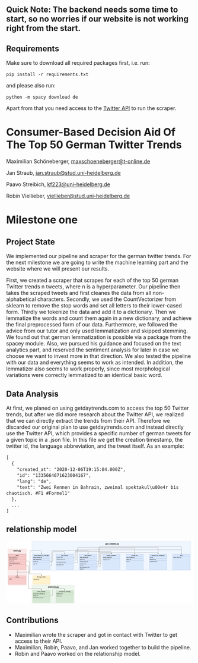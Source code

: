 ## Quick Note: The backend needs some time to start, so no worries if our website is not working right from the start. 

## Requirements
Make sure to download all required packages first, i.e. run:
```
pip install -r requirements.txt
```
and please also run:

```
python -m spacy download de
```

Apart from that you need access to the [Twitter API](https://developer.twitter.com/en/docs/twitter-api) to run the scraper.

# Consumer-Based Decision Aid Of The Top 50 German Twitter Trends
Maximilian Schöneberger,
maxschoeneberger@t-online.de

Jan Straub,
jan.straub@stud.uni-heidelberg.de

Paavo Streibich,
kf223@uni-heidelberg.de

Robin Viellieber,
viellieber@stud.uni-heidelberg.de


# Milestone one

## Project State
We implemented our pipeline and scraper for the german twitter trends.
For the next milestone we are going to write the machine learning part and the website where we will present our results.

First, we created a scraper that scrapes for each of the top 50 german Twitter trends n tweets, where n is a hyperparameter.
Our pipeline then takes the scraped tweets and first cleanes the data from all non-alphabetical characters. Secondly, we used the CountVectorizer from sklearn to remove the stop words and set all letters to their lower-cased form. Thirdly we tokenize the data and add it to a dictionary. Then we lemmatize the words and count them again in a new dictionary, and achieve the final preprocessed form of our data.
Furthermore, we followed the advice from our tutor and only used lemmatization and skipped stemming. We found out that german lemmatization is possible via a package from the spacey module. Also, we pursued his guidance and focused on the text analytics part, and reserved the sentiment analysis for later in case we choose we want to invest more in that direction.
We also tested the pipeline with our data and everything seems to work as intended. In addition, the lemmatizer also seems to work properly, since most morphological variations were correctly lemmatized to an identical basic word.


## Data Analysis
At first, we planed on using getdaytrends.com to access the top 50 Twitter trends, but after we did more research about the Twitter API, we realized that we can directly extract the trends from their API. Therefore we discarded our original plan to use getdaytrends.com and instead directly use the Twitter API, which provides a specific number of german tweets for a given topic in a .json file.
In this file we get the creation timestamp, the twitter id, the language abbreviation, and the tweet itself.
As an example:
```
[
  {
    "created_at": "2020-12-06T19:15:04.000Z",
    "id": "1335664071623004167",
    "lang": "de",
    "text": "Zwei Rennen in Bahrain, zweimal spektakul\u00e4r bis chaotisch. #F1 #Formel1"
  },
  ...
]
```

## relationship model
![relationship model](https://github.com/JanMStraub/ITA-Twitter_Analytics/blob/main/relationship_model.png)


## Contributions
 * Maximilian wrote the scraper and got in contact with Twitter to get access to their API.
 * Maximilian, Robin, Paavo, and Jan worked together to build the pipeline.
 * Robin and Paavo worked on the relationship model.

